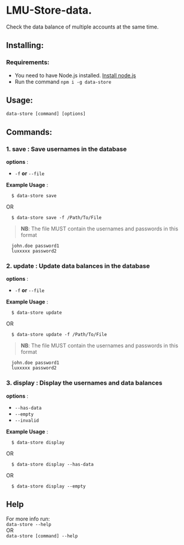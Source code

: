 # LMU-Store-data.
Check the data balance of multiple accounts at the same time.
<!--  Funny names Go here-->

## Installing:
### Requirements:
* You need to have Node.js installed. [Install node.js](https://nodejs.org/en/download/)
* Run the command `npm i -g data-store`

## Usage:
`data-store [command] [options]`
## Commands:
### 1. **save** : Save usernames in the database  
**options** :  
* `-f` **or** `--file` <file path>

**Example Usage** :  
```
  $ data-store save
```
OR
```
  $ data-store save -f /Path/To/File
```
> **NB**: The file MUST contain the usernames and passwords in this format
```
  john.doe password1
  luxxxxx password2
```

### 2. **update** : Update data balances in the database  
**options** :  
* `-f` **or** `--file` <file path>

**Example Usage** :  
```
  $ data-store update
```
OR
```
  $ data-store update -f /Path/To/File
```
> **NB**: The file MUST contain the usernames and passwords in this format
```
  john.doe password1
  luxxxxx password2
```
  
  
### 3. **display** : Display the usernames and data balances  
**options** :  
* `--has-data`
* `--empty`
* `--invalid`

**Example Usage** :  
```
  $ data-store display
```
OR
```
  $ data-store display --has-data
```
OR
```
  $ data-store display --empty
```

## Help
For more info run:  
`data-store --help`  
OR  
`data-store [command] --help`

